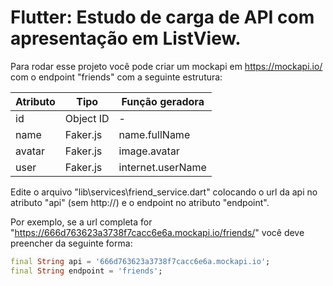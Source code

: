 # Flutter: Estudo de carga de API com apresentação em ListView.

Para rodar esse projeto você pode criar um mockapi em https://mockapi.io/ com o endpoint "friends" com a seguinte estrutura: 

| Atributo | Tipo | Função geradora |
| ------ | ------ | ------ |
| id |  Object ID | - |
| name | Faker.js | name.fullName |
| avatar |  Faker.js | image.avatar |
| user |  Faker.js | internet.userName |

Edite o arquivo "lib\services\friend_service.dart" colocando o url da api no atributo "api" (sem http://) e o endpoint no atributo "endpoint".

Por exemplo, se a url completa for "https://666d763623a3738f7cacc6e6a.mockapi.io/friends/" você deve preencher da seguinte forma: 

```dart
final String api = '666d763623a3738f7cacc6e6a.mockapi.io';
final String endpoint = 'friends';
```

